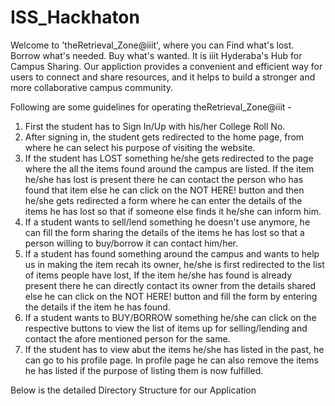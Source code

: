 # ISS_Hackhaton

Welcome to 'theRetrieval_Zone@iiit', where you can Find what's lost. Borrow what's needed. Buy what's wanted. It is iiit Hyderaba's Hub for Campus Sharing. 
Our appliction provides a convenient and efficient way for users to connect and share resources, and it helps to build a stronger and more collaborative campus community.

Following are some guidelines for operating theRetrieval_Zone@iiit -
1. First the student has to Sign In/Up with his/her College Roll No. 
2. After signing in, the student gets redirected to the home page, from where he can select his purpose of visiting the website.
3. If the student has LOST something he/she gets redirected to the page where the all the items found around the campus are listed. If the item he/she has lost is present there he can contact the person who has found that item else he can click on the NOT HERE! button and then he/she gets redirected a form where he can enter the details of the items he has lost so that if someone else  finds it he/she can inform him.
4. If a student wants to sell/lend something he doesn't use anymore, he can fill the form sharing the details of the items he has lost so that a person willing to buy/borrow it can contact him/her.
5. If a student has found something around the campus and wants to help us in making the item recah its owner, he/she is first redirected to the list of items people have lost, If the item he/she has found is already present there he can directly contact its owner from the details shared else he can click on the NOT HERE! button and fill the form by entering the details if the item he has found.
6. If a student wants to BUY/BORROW something he/she can click on the respective buttons to view the list of items up for selling/lending and contact the afore mentioned person for the same.
7. If the student has to view abut the items he/she has listed in the past, he can go to his profile page. In profile page he can also remove the items he has listed if the purpose of listing them is now fulfilled.

Below is the detailed Directory Structure for our Application 
```
